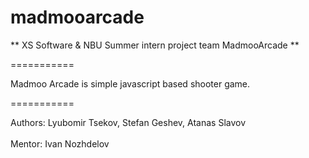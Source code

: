 madmooarcade
============

** XS Software & NBU Summer intern project team MadmooArcade **

===========

Madmoo Arcade is simple javascript based shooter game. 

===========

Authors: Lyubomir Tsekov, Stefan Geshev, Atanas Slavov <br>  
Mentor: Ivan Nozhdelov
